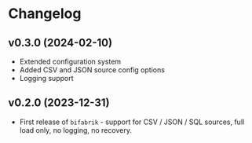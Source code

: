 # Changelog

<!--next-version-placeholder-->

## v0.3.0 (2024-02-10)

- Extended configuration system
- Added CSV and JSON source config options
- Logging support

## v0.2.0 (2023-12-31)

- First release of `bifabrik` - support for CSV / JSON / SQL sources, full load only, no logging, no recovery.
